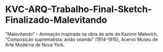# KVC-ARQ-Trabalho-Final-Sketch-Finalizado-Malevitando
"Malevitando" - Animação inspirada na obra de arte de Kazimir Malevich, “Composição suprematista: avião voando” (1914-1915), Acervo Museu de Arte Moderna de Nova York.
